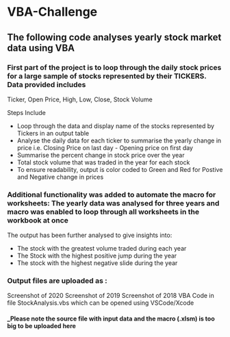 # VBA-Challenge
## The following code analyses yearly stock market data using VBA 

### First part of the project is to loop through the daily stock prices for a large sample of stocks represented by their TICKERS. Data provided includes 

Ticker, Open Price, High, Low, Close, Stock Volume

Steps Include
  - Loop through the data and display name of the stocks represented by Tickers in an output table
  - Analyse the daily data for each ticker to summarise the yearly change in price i.e. Closing Price on last day - Opening price on first day 
  - Summarise the percent change in stock price over the year
  - Total stock volume that was traded in the year for each stock
  - To ensure readability, output is color coded to Green and Red for Postive and Negative change in prices 
  
### Additional functionality was added to automate the macro for worksheets: The yearly data was analysed for three years and macro was enabled to loop through all worksheets in the workbook at once
  
The output has been further analysed to give insights into: 
  - The stock with the greatest volume traded during each year
  - The Stock with the highest positive jump during the year
  - The stock with the highest negative slide during the year
  
  
### Output files are uploaded as :
  Screenshot of 2020
  Screenshot of 2019
  Screenshot of 2018
  VBA Code in file StockAnalysis.vbs which can be opened using VSCode/Xcode
  
  #### _Please note the source file with input data and the macro (.xlsm) is too big to be uploaded here
